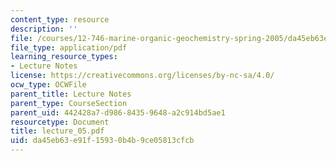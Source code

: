 ```yaml
---
content_type: resource
description: ''
file: /courses/12-746-marine-organic-geochemistry-spring-2005/da45eb63e91f15930b4b9ce05813cfcb_lecture_05.pdf
file_type: application/pdf
learning_resource_types:
- Lecture Notes
license: https://creativecommons.org/licenses/by-nc-sa/4.0/
ocw_type: OCWFile
parent_title: Lecture Notes
parent_type: CourseSection
parent_uid: 442428a7-d986-8435-9648-a2c914bd5ae1
resourcetype: Document
title: lecture_05.pdf
uid: da45eb63-e91f-1593-0b4b-9ce05813cfcb
---
```

